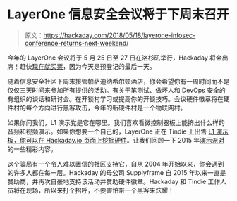 # LayerOne 信息安全会议将于下周末召开

> 原文：<https://hackaday.com/2018/05/18/layerone-infosec-conference-returns-next-weekend/>

今年的 LayerOne 会议将于 5 月 25 日至 27 日在洛杉矶举行，Hackaday 将会出席！赶快[现在就买票](https://www.layerone.org/registration/)，因为今天是预登记的最后一天。

随着信息安全社区下周末接管帕萨迪纳希尔顿酒店，你会希望你有一周时间而不是仅仅三天时间来参加所有提供的活动。有关于笔测试、做坏人和 DevOps 安全的有组织的谈话和研讨会。在开锁村学习或提高你的开锁技巧。会议硬件徽章将在硬件村的每个方向进行黑客攻击，今年的新硬件村是一个物联网村。

如果你问我们，L1 演示党是它在哪里。我们喜欢看微控制器板上能挤出什么样的音频和视频演示。如果你想要一个自己的，LayerOne 正在 Tindie 上出售 [L1 演示板，你可以](https://www.tindie.com/products/arkorobotics/l1-demoscene-board/)[在 Hackaday.io 页面上挖掘硬件](https://hackaday.io/project/3877-layerone-demoscene-board)。让我们回顾一下 2015 年[演示派对](https://hackaday.com/2015/05/26/layerone-demoscene/)的一些精彩内容。

这个骗局有一个令人难以置信的社区支持它，自从 2004 年开始以来，你会遇到的许多人都在每一层。Hackaday 的母公司 Supplyframe 自 2015 年以来一直是赞助商，并再次自豪地支持该活动并赞助硬件徽章。Hackaday 和 Tindie 工作人员将在现场，所以来打个招呼，不要害怕带一个黑客来炫耀！